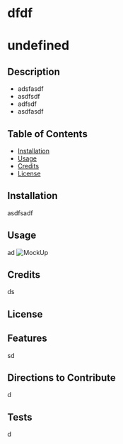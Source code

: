 
# dfdf
# undefined

## Description
- adsfasdf
- asdfsdf
- adfsdf
- asdfasdf

## Table of Contents
- [Installation](#installation)
- [Usage](#usage)
- [Credits](#credits)
- [License](#license)

## Installation
asdfsadf

## Usage
ad
<mockup>![MockUp](placecard.png)

## Credits
ds

## License


## Features
sd

## Directions to Contribute
d

## Tests
d